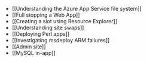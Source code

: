 * [[Understanding the Azure App Service file system]]
* [[Full stopping a Web App]]
* [[Creating a slot using Resource Explorer]]
* [[Understanding site swaps]]
* [[Deploying Perl apps]]
* [[Investigating msdeploy ARM failures]]
* [[Admin site]]
* [[MySQL in-app]]